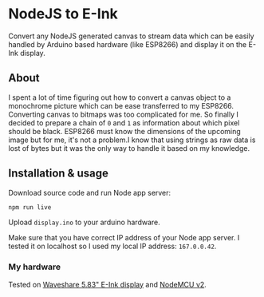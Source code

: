 # NodeJS to E-Ink
Convert any NodeJS generated canvas to stream data which can be easily handled by Arduino based hardware (like ESP8266) and display it on the E-Ink display.

## About

I spent a lot of time figuring out how to convert a canvas object to a monochrome picture which can be ease transferred to my ESP8266. Converting canvas to bitmaps was too complicated for me. So finally I decided to prepare a chain of `0` and `1` as information about which pixel should be black. ESP8266 must know the dimensions of the upcoming image but for me, it's not a problem.I know that using strings as raw data is lost of bytes but it was the only way to handle it based on my knowledge. 

## Installation & usage

Download source code and run Node app server:

```bash
npm run live
```

Upload `display.ino` to your arduino hardware. 

Make sure that you have correct IP address of your Node app server. I tested it on localhost so I used my local IP address: `167.0.0.42`.

### My hardware
Tested on [Waveshare 5.83" E-Ink display](https://www.waveshare.com/wiki/5.83inch_e-Paper_HAT) and [NodeMCU v2](https://www.seeedstudio.com/NodeMCU-v2-Lua-based-ESP8266-development-kit.html).
